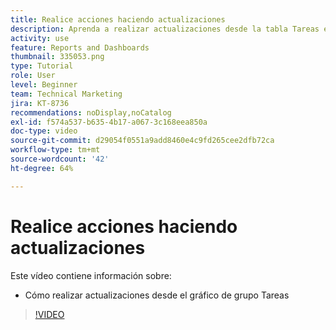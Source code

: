 ```yaml
---
title: Realice acciones haciendo actualizaciones
description: Aprenda a realizar actualizaciones desde la tabla Tareas en vuelo en [!UICONTROL Análisis mejorado].
activity: use
feature: Reports and Dashboards
thumbnail: 335053.png
type: Tutorial
role: User
level: Beginner
team: Technical Marketing
jira: KT-8736
recommendations: noDisplay,noCatalog
exl-id: f574a537-b635-4b17-a067-3c168eea850a
doc-type: video
source-git-commit: d29054f0551a9add8460e4c9fd265cee2dfb72ca
workflow-type: tm+mt
source-wordcount: '42'
ht-degree: 64%

---
```


# Realice acciones haciendo actualizaciones

Este vídeo contiene información sobre:

* Cómo realizar actualizaciones desde el gráfico de grupo Tareas

>[!VIDEO](https://video.tv.adobe.com/v/335053/?quality=12&learn=on)
